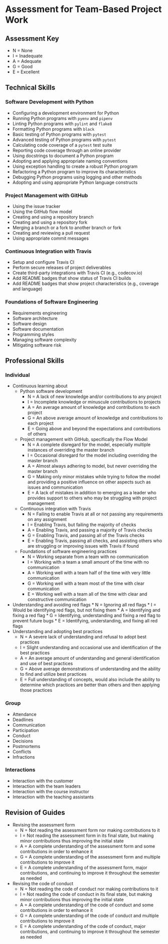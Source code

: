 # Assessment for Team-Based Project Work

## Assessment Key

* N = None
* I = Inadequate
* A = Adequate
* G = Good
* E = Excellent

## Technical Skills

### Software Development with Python

* Configuring a development environment for Python
* Running Python programs with `pyenv` and `pipenv`
* Linting Python programs with `pylint` and `flake8`
* Formatting Python programs with `black`
* Basic testing of Python programs with `pytest`
* Advanced testing of Python programs with `pytest`
* Calculating code coverage of a `pytest` test suite
* Reporting code coverage through an online provider
* Using docstrings to document a Python program
* Adopting and applying appropriate naming conventions
* Using exception handling to create a robust Python program
* Refactoring a Python program to improve its characteristics
* Debugging Python programs using logging and other methods
* Adopting and using appropriate Python language constructs

### Project Management with GitHub

* Using the issue tracker
* Using the GitHub flow model
* Creating and using a repository branch
* Creating and using a repository fork
* Merging a branch or a fork to another branch or fork
* Creating and reviewing a pull request
* Using appropriate commit messages

### Continuous Integration with Travis

* Setup and configure Travis CI
* Perform secure releases of project deliverables
* Create third-party integrations with Travis CI (e.g., codecov.io)
* Add README badges that show status of Travis CI builds
* Add README badges that show project characteristics (e.g., coverage and
 language)

### Foundations of Software Engineering

* Requirements engineering
* Software architecture
* Software design
* Software documentation
* Programming styles
* Managing software complexity
* Mitigating software risk

## Professional Skills

### Individual

* Continuous learning about
  * Python software development
      * N = A lack of new knowledge and/or contributions 
        to any project
      * I = Incomplete knowledge or minuscule contributions 
        to projects
      * A = An average amount of knowledge and contributions 
        to each project
      * G = An above average amount of knowledge and contributions 
        to each project
      * E = Going above and beyond the expectations and contributions 
        of others
   * Project management with GitHub, specifically the Flow Model
      * N = A complete disregard for the model, especially multiple 
        instances of overriding the master branch
      * I = Occasional disregard for the model including overriding 
        the master branch
      * A = Almost always adhering to model, but never overriding 
        the master branch
      * G = Making only minor mistakes while trying to follow the model 
        and providing a positive influence on other aspects such as issues and communication
      * E = A lack of mistakes in addition to emerging as a leader who 
        provides support to others who may be struggling with project management
   * Continuous integration with Travis
      * N = Failing to enable Travis at all or not passing any requirements 
        on any assignment
      * I = Enabling Travis, but failing the majority of checks
      * A = Enabling Travis, and passing a majority of Travis checks
      * G = Enabling Travis, and passing all of the Travis checks
      * E = Enabling Travis, passing all checks, and assisting others who are 
        struggling or improving issues with Travis if found
   * Foundations of software engineering practices
      * N = Working separate from a team with no communication
      * I = Working with a team a small amount of the time with no communication
      * A = Working well with a team half of the time with very little communication
      * G = Working well with a team most of the time with clear communication
      * E = Working well with a team all of the time with clear and constructive communication
* Understanding and avoiding red flags
      * N = Ignoring all red flags
      * I = Would be identifying red flags, but not fixing them
      * A = Identifying and fixing a red flag
      * G = Identifying, understanding and fixing a red flag to prevent future bugs
      * E = Identifying, understanding, and fixing all red flags
 * Understanding and adopting best practices
      * N = A severe lack of understanding and refusal to adopt best practices
      * I = Slight understanding and occasional use and identification of the best 
        practices
      * A = An average amount of understanding and general identification and use of 
        best practices
      * G = Above average demonstrations of understanding and the ability to find and utilize 
        best practices
      * E = Full understanding of concepts, would also include the ability to determine which 
        practices are better than others and then applying those practices

### Group

* Attendance
* Deadlines
* Communication
* Participation
* Conduct
* Decisions
* Postmortems
* Conflicts
* Infractions

### Interactions

* Interaction with the customer
* Interaction with the team leaders
* Interaction with the course instructor
* Interaction with the teaching assistants

## Revision of Guides

* Revising the assessment form
    * N = Not reading the assessment form nor making contributions to it
    * I = Not reading the assessment form in its final state, but making minor 
      contributions thus improving the initial state
    * A = A complete understanding of the assessment form and some contributions 
      in order to enhance it
    * G = A complete understanding of the assessment form and multiple contributions 
      to improve it
    * E = A complete understanding of the assessment form, major contributions, and 
      continuing to improve it throughout the semester as needed
* Revising the code of conduct
    * N = Not reading the code of conduct nor making contributions to it
    * I = Not reading the code of conduct in its final state, but making minor 
      contributions thus improving the initial state
    * A = A complete understanding of the code of conduct and some contributions 
      in order to enhance it
    * G = A complete understanding of the code of conduct and multiple 
      contributions to improve it
    * E = A complete understanding of the code of conduct, major contributions, 
      and continuing to improve it throughout the semester as needed
